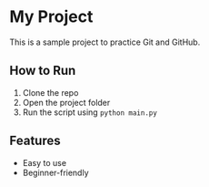 # My Project  

This is a sample project to practice Git and GitHub.  

## How to Run  
1. Clone the repo  
2. Open the project folder  
3. Run the script using `python main.py`  

## Features  
- Easy to use  
- Beginner-friendly  
